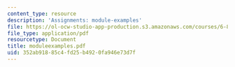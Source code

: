 ```yaml
---
content_type: resource
description: 'Assignments: module-examples'
file: https://ol-ocw-studio-app-production.s3.amazonaws.com/courses/6-821-programming-languages-fall-2002/352ab91885c4fd25b4920fa946e73d7f_moduleexamples.pdf
file_type: application/pdf
resourcetype: Document
title: moduleexamples.pdf
uid: 352ab918-85c4-fd25-b492-0fa946e73d7f
---
```

